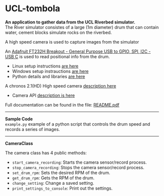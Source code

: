 # UCL-tombola

**An application to gather data from the UCL Riverbed simulator.**
<br>
The River simulator consistes of a large (1m diameter) drum that can contain water, cement blocks simulate rocks on the riverbed.

A high speed camera is used to capture images from the simulator

An [Adafruit FT232H Breakout - General Purpose USB to GPIO, SPI, I2C - USB C](https://www.adafruit.com/product/2264) is 
used to read positional info from the drum.<br>
- Linux setup instructions [are here](https://learn.adafruit.com/circuitpython-on-any-computer-with-ft232h/linux)<br> 
- Windows setup instrauctions [are here](https://learn.adafruit.com/circuitpython-on-any-computer-with-ft232h/windows)<br>
- Python details and libraries [are here](https://github.com/adafruit/Adafruit_Blinka)

A chronos 2.1(HD) High speed camera [description here](https://www.krontech.ca/product/chronos-2-1-hd-high-speed-camera/)<br>
- Camera API [description is here](https://www.krontech.ca/wp-content/uploads/2020/05/WebAPI_Printout.pdf)

Full documentation can be found in the file: [README.pdf](./README.pdf)

---
**Sample Code**<br>
`example.py` example of a python script that controls the drum speed and records a series of images.

---
**CameraClass**

The camera class has 4 public methods:<br>
- `start_camera_recording`: Starts the camera sensor/record process.<br>
- `stop_camera_recording`: Stops the camera sensor/record process.<br>
- `set_drum_rpm`: Sets the desired RPM of the drum.<br>
- `get_drum_rpm`: Gets the RPM of the drum.
- `change_setting`: Change a saved setting.
- `print_settings_to_console`: Print out the settings.



